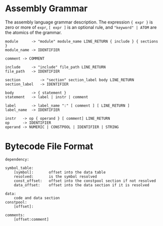 # Assembly Grammar

The assembly language grammar description. The expression `{ expr }` is zero
or more of `expr`, `[ expr ]` is an optional rule, and `"keyword" | ATOM`
are the atomics of the grammar.

```
module      -> "module" module_name LINE_RETURN { include } { sections }
module_name -> IDENTIFIER

comment -> COMMENT

include     -> "include" file_path LINE_RETURN
file_path   -> IDENTIFIER

section         -> "section" section_label body LINE_RETURN
section_label   -> IDENTIFIER

body        -> { statement }
statement   -> label | instr | comment

label       -> label_name ":" [ comment ] [ LINE_RETURN ]
label_name  -> IDENTIFIER

instr   -> op { operand } [ comment] LINE_RETURN
op      -> IDENTIFIER
operand -> NUMERIC | CONSTPOOL | IDENTIFIER | STRING
```

# Bytecode File Format

```
dependency:
    
symbol_table:
    [symbol]:       offset into the data table
    resolved:       is the symbol resolved
    const_offset:   offset into the constpool section if not resolved
    data_offset:    offset into the data section if it is resolved
    
data:
    code and data section
constpool:
    [offset]: 
    
comments:
    [offset:comment] 
    
```
